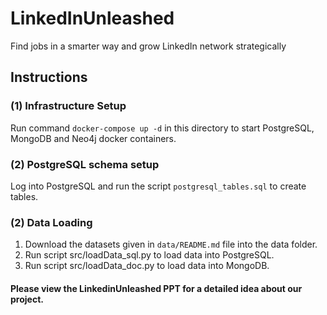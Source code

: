 # LinkedInUnleashed
Find jobs in a smarter way and grow LinkedIn network strategically



## Instructions

### (1) Infrastructure Setup
Run command `docker-compose up -d` in this directory to start PostgreSQL, MongoDB and Neo4j docker containers.


### (2) PostgreSQL schema setup
Log into PostgreSQL and run the script `postgresql_tables.sql` to create tables.


### (2) Data Loading
1. Download the datasets given in `data/README.md` file into the data folder.
2. Run script src/loadData_sql.py to load data into PostgreSQL.
3. Run script src/loadData_doc.py to load data into MongoDB.


#### Please view the LinkedinUnleashed PPT for a detailed idea about our project.

